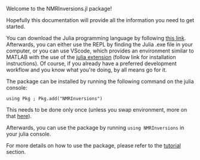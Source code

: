 Welcome to the NMRInversions.jl package!

Hopefully this documentation will provide all the information you need to get started.

You can download the Julia programming language by following [this link](https://julialang.org/downloads/).
Afterwards, you can either use the REPL by finding the Julia .exe file in your computer, or you can use VScode,
which provides an environment similar to MATLAB with the use of the [julia extension](https://www.julia-vscode.org/)
(follow link for installation instructions). 
Of course, if you already have a preferred development workflow and you know what you're doing, by all means go for it.

The package can be installed by running the following command on the julia console:
```
using Pkg ; Pkg.add("NMRInversions")
```
This needs to be done only once (unless you swap environment, more on that [here](https://pkgdocs.julialang.org/v1/environments/)).

Afterwards, you can use the package by running `using NMRInversions` in your julia console.

For more details on how to use the package, please refer to the [tutorial](tutorial.md) section.

